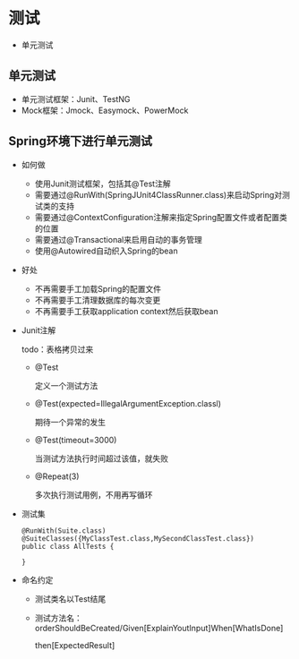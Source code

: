 # 测试

- 单元测试

## 单元测试

- 单元测试框架：Junit、TestNG
- Mock框架：Jmock、Easymock、PowerMock

## Spring环境下进行单元测试

- 如何做

  - 使用Junit测试框架，包括其@Test注解
  - 需要通过@RunWith(SpringJUnit4ClassRunner.class)来启动Spring对测试类的支持
  - 需要通过@ContextConfiguration注解来指定Spring配置文件或者配置类的位置
  - 需要通过@Transactional来启用自动的事务管理
  - 使用@Autowired自动织入Spring的bean

- 好处

  - 不再需要手工加载Spring的配置文件
  - 不再需要手工清理数据库的每次变更
  - 不再需要手工获取application context然后获取bean

- Junit注解

  todo：表格拷贝过来

  - @Test

    定义一个测试方法

  - @Test(expected=IllegalArgumentException.classl)

    期待一个异常的发生

  - @Test(timeout=3000)

    当测试方法执行时间超过该值，就失败

  - @Repeat(3)

    多次执行测试用例，不用再写循环

- 测试集

  ```
  @RunWith(Suite.class)
  @SuiteClasses({MyClassTest.class,MySecondClassTest.class})
  public class AllTests {
      
  }
  ```

- 命名约定

  - 测试类名以Test结尾

  - 测试方法名：orderShouldBeCreated/Given[ExplainYoutInput]When[WhatIsDone]

    then[ExpectedResult]
